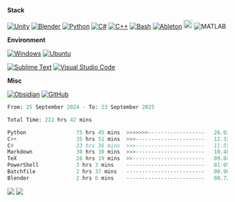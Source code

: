 **Stack** 

[![Unity](https://img.shields.io/badge/Unity-%23000000.svg?logo=unity&logoColor=white)](#)
[![Blender](https://img.shields.io/badge/Blender-%23F5792A.svg?logo=blender&logoColor=white)](#)
[![Python](https://img.shields.io/badge/Python-3776AB?logo=python&logoColor=fff)](#)
[![C#](https://custom-icon-badges.demolab.com/badge/C%23-%23239120.svg?logo=cshrp&logoColor=white)](#)
[![C++](https://img.shields.io/badge/C++-%2300599C.svg?logo=c%2B%2B&logoColor=white)](#)
[![Bash](https://img.shields.io/badge/Bash-4EAA25?logo=gnubash&logoColor=fff)](#)
[![Ableton](https://img.shields.io/badge/Ableton-%23000000.svg?logo=abletonlive&logoColor=white)](#)
<img width="20" height="20" src="https://img.icons8.com/fluency/48/matlab.png" alt="matlab"/> ![MATLAB](https://img.shields.io/badge/MATLAB-%23FF6600.svg?logo=mathworks&logoColor=white)




**Environment**

[![Windows](https://custom-icon-badges.demolab.com/badge/Windows-0078D6?logo=windows11&logoColor=white)](#)
[![Ubuntu](https://img.shields.io/badge/Ubuntu-E95420?logo=ubuntu&logoColor=white)](#)

[![Sublime Text](https://img.shields.io/badge/Sublime%20Text-%23575757.svg?logo=sublime-text&logoColor=important)](#)
[![Visual Studio Code](https://custom-icon-badges.demolab.com/badge/Visual%20Studio%20Code-0078d7.svg?logo=vsc&logoColor=white)](#)

**Misc**

[![Obsidian](https://img.shields.io/badge/Obsidian-%23483699.svg?&logo=obsidian&logoColor=white)](#)
[![GitHub](https://img.shields.io/badge/GitHub-%23121011.svg?logo=github&logoColor=white)](#)

<!--START_SECTION:waka-->

```python
From: 25 September 2024 - To: 23 September 2025

Total Time: 222 hrs 42 mins

Python                75 hrs 45 mins  >>>>>>>------------------   26.03 %
C++                   35 hrs 51 mins  >>>----------------------   12.32 %
C#                    33 hrs 36 mins  >>>----------------------   11.55 %
Markdown              30 hrs 30 mins  >>>----------------------   10.48 %
TeX                   26 hrs 19 mins  >>-----------------------   09.04 %
PowerShell            3 hrs 3 mins    -------------------------   01.05 %
Batchfile             2 hrs 37 mins   -------------------------   00.90 %
Blender               2 hrs 6 mins    -------------------------   00.72 %
```

<!--END_SECTION:waka-->

<p>
  <img src="https://visitor-badge.laobi.icu/badge?page_id=roger-ui.readme">
  <a href="https://wakatime.com/@414b838a-bc13-4508-ac90-319adbed5945"><img src="https://wakatime.com/badge/user/414b838a-bc13-4508-ac90-319adbed5945.svg" /></a>
</p>



